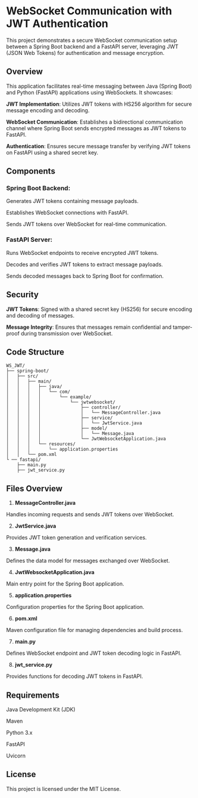 # WebSocket Communication with JWT Authentication

This project demonstrates a secure WebSocket communication setup between a Spring Boot backend and a FastAPI server, leveraging JWT (JSON Web Tokens) for authentication and message encryption.


## Overview

This application facilitates real-time messaging between Java (Spring Boot) and Python (FastAPI) applications using WebSockets. It showcases:

**JWT Implementation**: Utilizes JWT tokens with HS256 algorithm for secure message encoding and decoding.

**WebSocket Communication**: Establishes a bidirectional communication channel where Spring Boot sends encrypted messages as JWT tokens to FastAPI.

**Authentication**: Ensures secure message transfer by verifying JWT tokens on FastAPI using a shared secret key.


## Components

### Spring Boot Backend:
Generates JWT tokens containing message payloads.

Establishes WebSocket connections with FastAPI.

Sends JWT tokens over WebSocket for real-time communication.

### FastAPI Server:
Runs WebSocket endpoints to receive encrypted JWT tokens.

Decodes and verifies JWT tokens to extract message payloads.

Sends decoded messages back to Spring Boot for confirmation.


## Security

**JWT Tokens**: Signed with a shared secret key (HS256) for secure encoding and decoding of messages.

**Message Integrity**: Ensures that messages remain confidential and tamper-proof during transmission over WebSocket.


## Code Structure

    WS_JWT/
    ├── spring-boot/
    │   ├── src/
    │   │   ├── main/
    │   │   │   ├── java/
    │   │   │   │   └── com/
    │   │   │   │       └── example/
    │   │   │   │           └── jwtwebsocket/
    │   │   │   │               ├── controller/
    │   │   │   │               │   └── MessageController.java
    │   │   │   │               ├── service/
    │   │   │   │               │   └── JwtService.java
    │   │   │   │               ├── model/
    │   │   │   │               │   └── Message.java
    │   │   │   │               └── JwtWebsocketApplication.java
    │   │   │   └── resources/
    │   │   │       └── application.properties
    │   │   └── pom.xml
    └ ── fastapi/
        ├── main.py
        ├── jwt_service.py


## Files Overview

1. **MessageController.java**

Handles incoming requests and sends JWT tokens over WebSocket.

2. **JwtService.java**

Provides JWT token generation and verification services.

3. **Message.java**

Defines the data model for messages exchanged over WebSocket.

4. **JwtWebsocketApplication.java**

Main entry point for the Spring Boot application.

5. **application.properties**

Configuration properties for the Spring Boot application.

6. **pom.xml**

Maven configuration file for managing dependencies and build process.

7. **main.py**

Defines WebSocket endpoint and JWT token decoding logic in FastAPI.

8. **jwt_service.py**

Provides functions for decoding JWT tokens in FastAPI.


## Requirements

Java Development Kit (JDK)

Maven

Python 3.x

FastAPI

Uvicorn


## License

This project is licensed under the MIT License.
